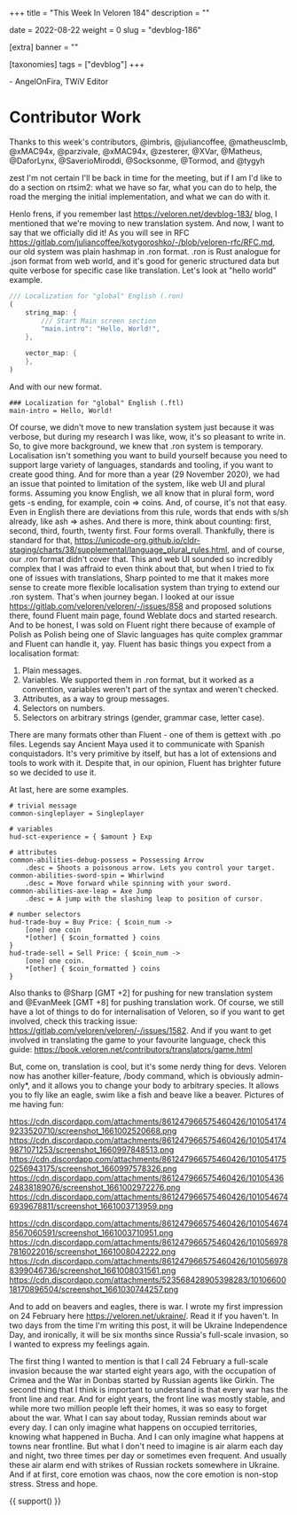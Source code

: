 +++
title = "This Week In Veloren 184"
description = ""

date = 2022-08-22
weight = 0
slug = "devblog-186"

[extra]
banner = ""

[taxonomies]
tags = ["devblog"]
+++



\- AngelOnFira, TWiV Editor

# Contributor Work

Thanks to this week's contributors, @imbris, @juliancoffee, @matheusclmb,
@xMAC94x, @parzivale, @xMAC94x, @zesterer, @XVar, @Matheus, @DaforLynx,
@SaverioMiroddi, @Socksonme, @Tormod, and @tygyh

zest I'm not certain I'll be back in time for the meeting, but if I am I'd like
to do a section on rtsim2: what we have so far, what you can do to help, the
road the merging the initial implementation, and what we can do with it.

Henlo frens, if you remember last https://veloren.net/devblog-183/ blog, I mentioned that we're moving to new translation system. And now, I want to say that we officially did it!
As you will see in RFC https://gitlab.com/juliancoffee/kotygoroshko/-/blob/veloren-rfc/RFC.md, our old system was plain hashmap in .ron format.
.ron is Rust analogue for .json format from web world, and it's good for generic structured data but quite verbose for specific case like translation.
Let's look at "hello world" example.

```rust
/// Localization for "global" English (.ron)
(
    string_map: {
        /// Start Main screen section
        "main.intro": "Hello, World!",
    },

    vector_map: {
    },
)
```

And with our new format.

```
### Localization for "global" English (.ftl)
main-intro = Hello, World!
```

 Of course, we didn't move to new translation system just because it was verbose, but during my research I was like, wow, it's so pleasant to write in.
So, to give more background, we knew that .ron system is temporary. Localisation isn't something you want to build yourself because you need to support large variety of languages, standards and tooling, if you want to create good thing.
And for more than a year (29 November 2020), we had an issue that pointed to limitation of the system, like web UI and plural forms.
Assuming you know English, we all know that in plural form, word gets -s ending, for example, coin => coins. And, of course, it's not that easy. Even in English there are deviations from this rule, words that ends with s/sh already, like ash => ashes. And there is more, think about counting: first, second, third, fourth, twenty first. Four forms overall.
Thankfully, there is standard for that, https://unicode-org.github.io/cldr-staging/charts/38/supplemental/language_plural_rules.html, and of course, our .ron format didn't cover that.
This and web UI sounded so incredibly complex that I was affraid to even think about that, but when I tried to fix one of issues with translations, Sharp pointed to me that it makes more sense to create more flexible localisation system than trying to extend our .ron system.
That's when journey began.
I looked at our issue https://gitlab.com/veloren/veloren/-/issues/858 and proposed solutions there, found Fluent main page, found Weblate docs and started research.
And to be honest, I was sold on Fluent right there because of example of Polish as Polish being one of Slavic languages has quite complex grammar and Fluent can handle it, yay.
Fluent has basic things you expect from a localisation format:
1) Plain messages.
2) Variables. We supported them in .ron format, but it worked as a convention, variables weren't part of the syntax and weren't checked.
3) Attributes, as a way to group messages.
4) Selectors on numbers.
5) Selectors on arbitrary strings (gender, grammar case, letter case).

There are many formats other than Fluent - one of them is gettext with .po files. Legends say Ancient Maya used it to communicate with Spanish conquistadors. It's very primitive by itself, but has a lot of extensions and tools to work with it.
Despite that, in our opinion, Fluent has brighter future so we decided to use it.

At last, here are some examples.

```
# trivial message
common-singleplayer = Singleplayer

# variables
hud-sct-experience = { $amount } Exp

# attributes
common-abilities-debug-possess = Possessing Arrow
    .desc = Shoots a poisonous arrow. Lets you control your target.
common-abilities-sword-spin = Whirlwind
    .desc = Move forward while spinning with your sword.
common-abilities-axe-leap = Axe Jump
    .desc = A jump with the slashing leap to position of cursor.

# number selectors
hud-trade-buy = Buy Price: { $coin_num ->
    [one] one coin
    *[other] { $coin_formatted } coins
}
hud-trade-sell = Sell Price: { $coin_num ->
    [one] one coin.
    *[other] { $coin_formatted } coins
}
```

Also thanks to @Sharp [GMT +2]  for pushing for new translation system and @EvanMeek [GMT +8]  for pushing translation work.
Of course, we still have a lot of things to do for internalisation of Veloren, so if you want to get involved, check this tracking issue:
https://gitlab.com/veloren/veloren/-/issues/1582.
And if you want to get involved in translating the game to your favourite language, check this guide:
https://book.veloren.net/contributors/translators/game.html

But, come on, translation is cool, but it's some nerdy thing for devs.
Veloren now has another killer-feature, /body command, which is obviously
admin-only*, and it allows you to change your body to arbitrary species. It
allows you to fly like an eagle, swim like a fish and beave like a beaver.
Pictures of me having fun:

https://cdn.discordapp.com/attachments/861247966575460426/1010541749233520710/screenshot_1661002520668.png
https://cdn.discordapp.com/attachments/861247966575460426/1010541749871071253/screenshot_1660997848513.png
https://cdn.discordapp.com/attachments/861247966575460426/1010541750256943175/screenshot_1660997578326.png
https://cdn.discordapp.com/attachments/861247966575460426/1010543624838189076/screenshot_1661002972276.png
https://cdn.discordapp.com/attachments/861247966575460426/1010546746939678811/screenshot_1661003713959.png 

https://cdn.discordapp.com/attachments/861247966575460426/1010546748567060591/screenshot_1661003710951.png
https://cdn.discordapp.com/attachments/861247966575460426/1010569787816022016/screenshot_1661008042222.png
https://cdn.discordapp.com/attachments/861247966575460426/1010569788399046736/screenshot_1661008031561.png
https://cdn.discordapp.com/attachments/523568428905398283/1010660018170896504/screenshot_1661030744257.png

And to add on beavers and eagles, there is war. 
I wrote my first impression on 24 February here https://veloren.net/ukraine/. Read it if you haven't.
In two days from the time I'm writing this post, it will be Ukraine Independence Day, and ironically, it will be six months since Russia's full-scale invasion, so I wanted to express my feelings again.

The first thing I wanted to mention is that I call 24 February a full-scale invasion because the war started eight years ago, with the occupation of Crimea and the War in Donbas started by Russian agents like Girkin. The second thing that I think is important to understand is that every war has the front line and rear. And for eight years, the front line was mostly stable, and while more two million people left their homes, it was so easy to forget about the war.
What I can say about today, Russian reminds about war every day. I can only imagine what happens on occupied territories, knowing what happened in Bucha. And I can only imagine what happens at towns near frontline. But what I don't need to imagine is air alarm each day and night, two three times per day or sometimes even frequent. And usually these air alarm end with strikes of Russian rockets somewhere in Ukraine.
And if at first, core emotion was chaos, now the core emotion is non-stop stress. Stress and hope. 


{{ support() }}
